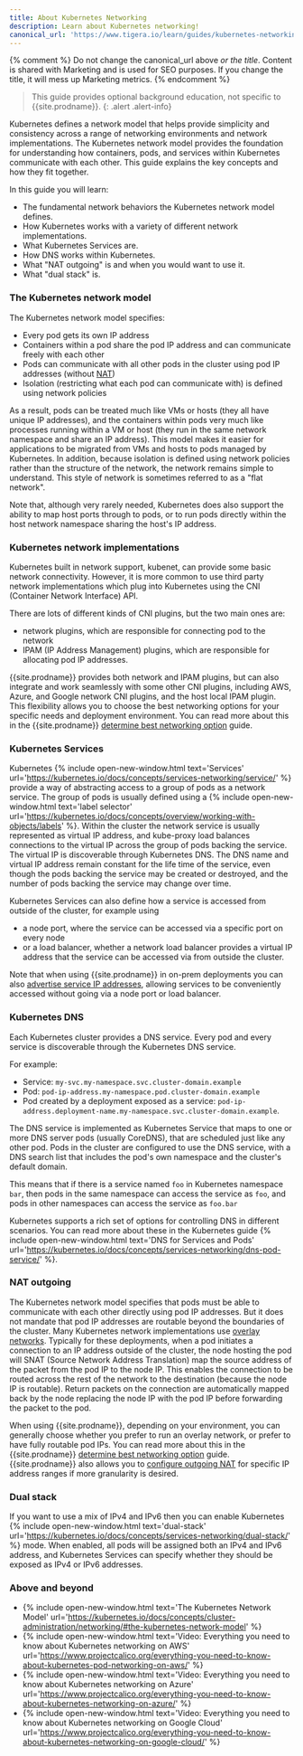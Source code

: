```yaml
---
title: About Kubernetes Networking
description: Learn about Kubernetes networking!
canonical_url: 'https://www.tigera.io/learn/guides/kubernetes-networking/'
---
```


{% comment %}
Do not change the canonical_url above *or the title*. Content is shared with Marketing and is used for SEO purposes. If you change the title, it will mess up Marketing metrics.
{% endcomment %}

> <span class="glyphicon glyphicon-info-sign"></span> This guide provides optional background education, not specific to {{site.prodname}}.
{: .alert .alert-info}

Kubernetes defines a network model that helps provide simplicity and consistency across a range of networking
environments and network implementations. The Kubernetes network model provides the foundation for understanding how
containers, pods, and services within Kubernetes communicate with each other. This guide explains the key concepts and
how they fit together.

In this guide you will learn:
- The fundamental network behaviors the Kubernetes network model defines.
- How Kubernetes works with a variety of different network implementations.
- What Kubernetes Services are.
- How DNS works within Kubernetes.
- What "NAT outgoing" is and when you would want to use it.
- What "dual stack" is.

### The Kubernetes network model

The Kubernetes network model specifies:
- Every pod gets its own IP address
- Containers within a pod share the pod IP address and can communicate freely with each other
- Pods can communicate with all other pods in the cluster using pod IP addresses (without
  [NAT]({{site.baseurl}}/about/about-networking#nat))
- Isolation (restricting what each pod can communicate with) is defined using network policies

As a result, pods can be treated much like VMs or hosts (they all have unique IP addresses), and the containers within
pods very much like processes running within a VM or host (they run in the same network namespace and share an IP
address). This model makes it easier for applications to be migrated from VMs and hosts to pods managed by Kubernetes.
In addition, because isolation is defined using network policies rather than the structure of the network, the network
remains simple to understand. This style of network is sometimes referred to as a "flat network".

Note that, although very rarely needed, Kubernetes does also support the ability to map host ports through to pods, or
to run pods directly within the host network namespace sharing the host's IP address.

### Kubernetes network implementations

Kubernetes built in network support, kubenet, can provide some basic network connectivity. However, it is more common to
use third party network implementations which plug into Kubernetes using the CNI (Container Network Interface) API.

There are lots of different kinds of CNI plugins, but the two main ones are:
- network plugins, which are responsible for connecting pod to the network
- IPAM (IP Address Management) plugins, which are responsible for allocating pod IP addresses.

{{site.prodname}} provides both network and IPAM plugins, but can also integrate and work seamlessly with some other CNI
plugins, including AWS, Azure, and Google network CNI plugins, and the host local IPAM plugin. This flexibility allows
you to choose the best networking options for your specific needs and deployment environment. You can read more about
this in the {{site.prodname}} [determine best networking option]({{site.baseurl}}/networking/determine-best-networking)
guide.

### Kubernetes Services

Kubernetes {% include open-new-window.html text='Services' url='https://kubernetes.io/docs/concepts/services-networking/service/' %} provide a way of abstracting access to a group
of pods as a network service. The group of pods is usually defined using a {% include open-new-window.html text='label selector' url='https://kubernetes.io/docs/concepts/overview/working-with-objects/labels' %}. Within the cluster the
network service is usually represented as virtual IP address, and kube-proxy load balances connections to the virtual IP
across the group of pods backing the service. The virtual IP is discoverable through Kubernetes DNS.  The DNS name and
virtual IP address remain constant for the life time of the service, even though the pods backing the service may be
created or destroyed, and the number of pods backing the service may change over time.

Kubernetes Services can also define how a service is accessed from outside of the cluster, for example using
- a node port, where the service can be accessed via a specific port on every node
- or a load balancer, whether a network load balancer provides a virtual IP address that the service can be accessed via
  from outside the cluster.

Note that when using {{site.prodname}} in on-prem deployments you can also [advertise service IP
addresses]({{site.baseurl}}/networking/advertise-service-ips), allowing services to be conveniently accessed without
going via a node port or load balancer.

### Kubernetes DNS

Each Kubernetes cluster provides a DNS service. Every pod and every service is discoverable through the Kubernetes DNS
service.

For example:
- Service: `my-svc.my-namespace.svc.cluster-domain.example`
- Pod: `pod-ip-address.my-namespace.pod.cluster-domain.example`
- Pod created by a deployment exposed as a service:
  `pod-ip-address.deployment-name.my-namespace.svc.cluster-domain.example`.

The DNS service is implemented as Kubernetes Service that maps to one or more DNS server pods (usually CoreDNS), that
are scheduled just like any other pod. Pods in the cluster are configured to use the DNS service, with a DNS search list
that includes the pod's own namespace and the cluster's default domain.

This means that if there is a service named `foo` in Kubernetes namespace `bar`, then pods in the same namespace can
access the service as `foo`, and pods in other namespaces can access the service as `foo.bar`

Kubernetes supports a rich set of options for controlling DNS in different scenarios. You can read more about these in
the Kubernetes guide {% include open-new-window.html text='DNS for Services and Pods'
url='https://kubernetes.io/docs/concepts/services-networking/dns-pod-service/' %}.

### NAT outgoing

The Kubernetes network model specifies that pods must be able to communicate with each other directly using pod IP
addresses. But it does not mandate that pod IP addresses are routable beyond the boundaries of the cluster. Many
Kubernetes network implementations use [overlay networks]({{site.baseurl}}/about/about-networking#overlay-networks).
Typically for these deployments, when a pod initiates a connection to an IP address outside of the cluster, the node
hosting the pod will SNAT (Source Network Address Translation) map the source address of the packet from the pod IP to
the node IP. This enables the connection to be routed across the rest of the network to the destination (because the
node IP is routable). Return packets on the connection are automatically mapped back by the node replacing the node IP
with the pod IP before forwarding the packet to the pod.

When using {{site.prodname}}, depending on your environment, you can generally choose whether you prefer to run an
overlay network, or prefer to have fully routable pod IPs. You can read more about this in the {{site.prodname}}
[determine best networking option]({{site.baseurl}}/networking/determine-best-networking) guide. {{site.prodname}} also
allows you to [configure outgoing NAT]({{site.baseurl}}/networking/workloads-outside-cluster) for specific IP address
ranges if more granularity is desired.

### Dual stack

If you want to use a mix of IPv4 and IPv6 then you can enable Kubernetes {% include open-new-window.html
text='dual-stack' url='https://kubernetes.io/docs/concepts/services-networking/dual-stack/' %} mode. When enabled, all
pods will be assigned both an IPv4 and IPv6 address, and Kubernetes Services can specify whether they should be exposed
as IPv4 or IPv6 addresses.

### Above and beyond

- {% include open-new-window.html text='The Kubernetes Network Model'
  url='https://kubernetes.io/docs/concepts/cluster-administration/networking/#the-kubernetes-network-model' %}
- {% include open-new-window.html text='Video: Everything you need to know about Kubernetes networking on AWS'
  url='https://www.projectcalico.org/everything-you-need-to-know-about-kubernetes-pod-networking-on-aws/' %}
- {% include open-new-window.html text='Video: Everything you need to know about Kubernetes networking on Azure'
  url='https://www.projectcalico.org/everything-you-need-to-know-about-kubernetes-networking-on-azure/' %}
- {% include open-new-window.html text='Video: Everything you need to know about Kubernetes networking on Google Cloud'
  url='https://www.projectcalico.org/everything-you-need-to-know-about-kubernetes-networking-on-google-cloud/' %}



